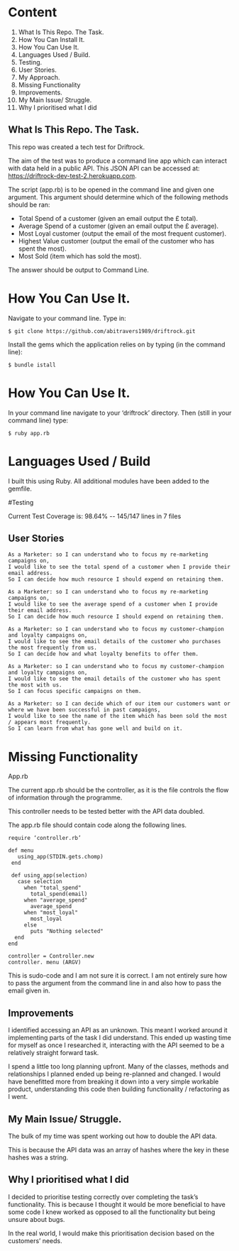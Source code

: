 # Content

1.	What Is This Repo. The Task.
2.	How You Can Install It.
3.	How You Can Use It.
4.	Languages Used / Build.
5.	Testing.
6.	User Stories.
7.	My Approach.
8.	Missing Functionality
9.	Improvements.
10.	My Main Issue/ Struggle.
11.	 Why I prioritised what I did

## What Is This Repo. The Task.

This repo was created a tech test for Driftrock.

The aim of the test was to produce a command line app which can interact with data held in a public API. This JSON API can be accessed at:  https://driftrock-dev-test-2.herokuapp.com.

The script (app.rb) is to be opened in the command line and given one argument. This argument should determine which of the following methods should be ran:

-	Total Spend of a customer (given an email output the £ total).
-	Average Spend of a customer (given an email output the £ average).
-	Most Loyal customer (output the email of the most frequent customer).
-	Highest Value customer (output the email of the customer who has spent the most).
-	Most Sold (item which has sold the most).

The answer should be output to Command Line.

#  How You Can Use It.

Navigate to your command line. Type in:

`````
$ git clone https://github.com/abitravers1989/driftrock.git

`````

Install the gems which the application relies on by typing (in the command line):

````
$ bundle istall

````

# How You Can Use It.

In your command line navigate to your ‘driftrock’ directory. Then (still in your command line) type:

`````
$ ruby app.rb

`````


#  Languages Used / Build

I built this using Ruby. All additional modules have been added to the gemfile.


#Testing

Current Test Coverage is:  98.64% -- 145/147 lines in 7 files

## User Stories

````
As a Marketer: so I can understand who to focus my re-marketing campaigns on,
I would like to see the total spend of a customer when I provide their email address.
So I can decide how much resource I should expend on retaining them.

As a Marketer: so I can understand who to focus my re-marketing campaigns on,
I would like to see the average spend of a customer when I provide their email address.
So I can decide how much resource I should expend on retaining them.
````

````
As a Marketer: so I can understand who to focus my customer-champion and loyalty campaigns on,
I would like to see the email details of the customer who purchases the most frequently from us.
So I can decide how and what loyalty benefits to offer them.

As a Marketer: so I can understand who to focus my customer-champion and loyalty campaigns on,
I would like to see the email details of the customer who has spent the most with us.
So I can focus specific campaigns on them.
````

````
As a Marketer: so I can decide which of our item our customers want or where we have been successful in past campaigns,
I would like to see the name of the item which has been sold the most / appears most frequently.
So I can learn from what has gone well and build on it.
````


# Missing Functionality

App.rb

The current app.rb should be the controller, as it is the file controls the flow of information through the programme.

This controller needs to be tested better with the API data doubled.

The app.rb file should contain code along the following lines.

````
require ‘controller.rb’

def menu
   using_app(STDIN.gets.chomp)
 end

 def using_app(selection)
   case selection
     when "total_spend"
       total_spend(email)
     when "average_spend"
       average_spend
     when "most_loyal"
       most_loyal
     else
       puts "Nothing selected"
  end
end

controller = Controller.new
controller. menu (ARGV)

````
This is sudo-code and I am not sure it is correct. I am not entirely sure how to pass the argument from the command line in and also how to pass the email given in.


## Improvements

I identified accessing an API as an unknown. This meant I worked around it implementing parts of the task I did understand. This ended up wasting time for myself as once I researched it, interacting with the API seemed to be a relatively straight forward task.

I spend a little too long planning upfront. Many of the classes, methods and relationships I planned ended up being re-planned and changed. I would have benefitted more from breaking it down into a very simple workable product, understanding this code then building functionality / refactoring as I went.

## My Main Issue/ Struggle.

The bulk of my time was spent working out how to double the API data.

This is because the API data was an array of hashes where the key in these hashes was a string.

## Why I prioritised what I did

I decided to prioritise testing correctly over completing the task’s functionality. This is because I thought it would be more beneficial to have some code I knew worked as opposed to all the functionality but being unsure about bugs.

In the real world, I would make this prioritisation decision based on the customers’ needs.
